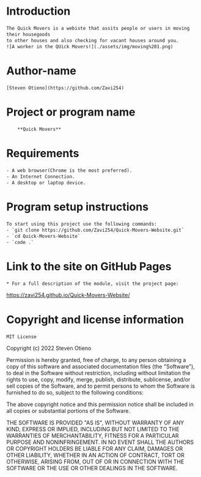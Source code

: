 # Introduction
    The Quick Movers is a webiste that assits people or users in moving their housegoods 
    to other houses and also checking for vacant houses around you.
    ![A worker in the QUick Movers!](./assets/img/moving%201.png)
# Author-name
    [Steven Otieno](https://github.com/Zavi254)
# Project or program name
    	**Quick Movers**
# Requirements
    - A web browser(Chrome is the most preferred).
    - An Internet Connection.
    - A desktop or laptop device.

# Program setup instructions
    To start using this project use the following commands:
    - `git clone https://github.com/Zavi254/Quick-Movers-Website.git`
    - `cd Quick-Movers-Website`
    - `code .`

# Link to the site on GitHub Pages
    * For a full description of the module, visit the project page:
   https://zavi254.github.io/Quick-Movers-Website/

# Copyright and license information
    MIT License

Copyright (c) 2022 Steven Otieno

Permission is hereby granted, free of charge, to any person obtaining a copy of this software and associated documentation files (the "Software"), to deal in the Software without restriction, including without limitation the rights to use, copy, modify, merge, publish, distribute, sublicense, and/or sell copies of the Software, and to permit persons to whom the Software is furnished to do so, subject to the following conditions:

The above copyright notice and this permission notice shall be included in all copies or substantial portions of the Software.

THE SOFTWARE IS PROVIDED "AS IS", WITHOUT WARRANTY OF ANY KIND, EXPRESS OR IMPLIED, INCLUDING BUT NOT LIMITED TO THE WARRANTIES OF MERCHANTABILITY, FITNESS FOR A PARTICULAR PURPOSE AND NONINFRINGEMENT. IN NO EVENT SHALL THE AUTHORS OR COPYRIGHT HOLDERS BE LIABLE FOR ANY CLAIM, DAMAGES OR OTHER LIABILITY, WHETHER IN AN ACTION OF CONTRACT, TORT OR OTHERWISE, ARISING FROM, OUT OF OR IN CONNECTION WITH THE SOFTWARE OR THE USE OR OTHER DEALINGS IN THE SOFTWARE.

 
